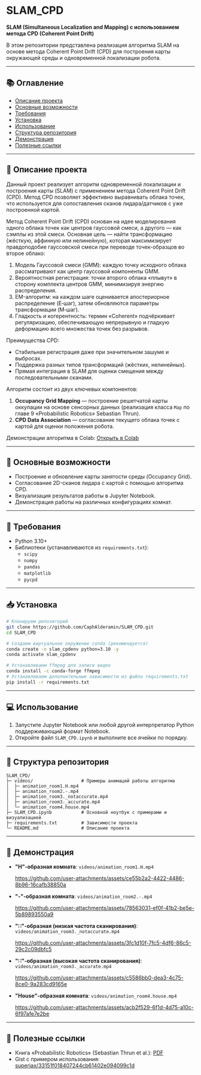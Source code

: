 # SLAM\_CPD

**SLAM (Simultaneous Localization and Mapping) с использованием метода CPD (Coherent Point Drift)**

В этом репозитории представлена реализация алгоритма SLAM на основе метода Coherent Point Drift (CPD) для построения карты окружающей среды и одновременной локализации робота.

---

## 📚 Оглавление

- [Описание проекта](#project)
- [Основные возможности](#opportunities)
- [Требования](#requirements)
- [Установка](#installation)
- [Использование](#using)
- [Структура репозитория](#structure)
- [Демонстрация](#demonstration)
- [Полезные ссылки](#links)
---

## 📖 Описание проекта <a name="project"></a>

Данный проект реализует алгоритм одновременной локализации и построения карты (SLAM) с применением метода Coherent Point Drift (CPD). Метод CPD позволяет эффективно выравнивать облака точек, что используется для сопоставления сканов лидара/датчиков с уже построенной картой.

Метод Coherent Point Drift (CPD) основан на идее моделирования одного облака точек как центров гауссовой смеси, а другого — как сэмплы из этой смеси. Основная цель — найти трансформацию (жёсткую, аффинную или нелинейную), которая максимизирует правдоподобие гауссовской смеси при переводе точек-образцов во второе облако:
1. Модель Гауссовой смеси (GMM): каждую точку исходного облака рассматривают как центр гауссовой компоненты GMM.
2. Вероятностная регистрация: точки второго облака «плывут» в сторону комплекта центров GMM, минимизируя энергию распределения.
3. EM-алгоритм: на каждом шаге оценивается апостериорное распределение (E‑шаг), затем обновляются параметры трансформации (M‑шаг).
4. Гладкость и когерентность: термин «Coherent» подчёркивает регуляризацию, обеспечивающую непрерывную и гладкую деформацию всего множества точек без разрывов.

Преимущества CPD:
- Стабильная регистрация даже при значительном зашуме и выбросах.
- Поддержка разных типов трансформаций (жёстких, нелинейных).
- Прямая интеграция в SLAM для оценки смещения между последовательными сканами.

Алгоритм состоит из двух ключевых компонентов:

1. **Occupancy Grid Mapping** — построение решетчатой карты оккупации на основе сенсорных данных (реализация класса `Map` по главе 9 «Probabilistic Robotics» Sebastian Thrun).
2. **CPD Data Association** — согласование текущего облака точек с картой для оценки положения робота.

Демонстрации алгоритма в Colab: [Открыть в Colab](https://colab.research.google.com/drive/1UhOAbh55-v8iiZLBuziz1ZeiCRnEZj2k?usp=sharing)

---

## 🚀 Основные возможности <a name="opportunities"></a>

- Построение и обновление карты занятости среды (Occupancy Grid).
- Согласование 2D-сканов лидара с картой с помощью алгоритма CPD.
- Визуализация результатов работы в Jupyter Notebook.
- Демонстрация работы на различных конфигурациях комнат.

---

## 🎯 Требования <a name="requirements"></a>

- Python 3.10+
- Библиотеки (устанавливаются из `requirements.txt`):
  - `scipy`
  - `numpy`
  - `pandas`
  - `matplotlib`
  - `pycpd`

---

## 📥 Установка <a name="installation"></a>

```bash
# Клонируем репозиторий
git clone https://github.com/CaphAlderamin/SLAM_CPD.git
cd SLAM_CPD

# Создаем виртуальное окружение conda (рекомендуется)
conda create -n slam_cpdenv python=3.10 -y
conda activate slam_cpdenv

# Устанавливаем ffmpeg для записи видео
conda install -c conda-forge ffmpeg
# Устанавливаем дополнительные зависимости из файла requirements.txt
pip install -r requirements.txt
```

---

## 💻 Использование <a name="using"></a>

1. Запустите Jupyter Notebook или любой другой интерпретатор Python поддерживающий формат Notebook.
2. Откройте файл `SLAM_CPD.ipynb` и выполните все ячейки по порядку.

---

## 📂 Структура репозитория <a name="structure"></a>

```
SLAM_CPD/
├─ videos/                  # Примеры анимаций работы алгоритма
│  ├─ animation_room1.H.mp4
│  ├─ animation_room2.-.mp4
│  ├─ animation_room3._notaccurate.mp4
│  ├─ animation_room3._accurate.mp4
│  └─ animation_room4.house.mp4
├─ SLAM_CPD.ipynb           # Основной ноутбук с примерами и визуализацией
├─ requirements.txt         # Зависимости проекта
└─ README.md                # Описание проекта
```

---

## 🎥 Демонстрация <a name="demonstration"></a>

- **"H"-образная комната**: `videos/animation_room1.H.mp4`

  https://github.com/user-attachments/assets/ce55b2a2-4422-4486-8b96-16cafb38850a

- **"-"-образная комната**: `videos/animation_room2.-.mp4`

  https://github.com/user-attachments/assets/78563031-ef0f-41b2-be5e-5b89893550a9

- **"∷"-образная (низкая частота сканирования)**: `videos/animation_room3._notaccurate.mp4`

  https://github.com/user-attachments/assets/3fc1d10f-7fc5-4df6-86c5-29c2c09dbfc5

- **"∷"-образная (высокая частота сканирования)**: `videos/animation_room3._accurate.mp4`

  https://github.com/user-attachments/assets/c5586bb0-dea3-4c75-8ce0-9a283cd9165e

- **"House"-образная комната**: `videos/animation_room4.house.mp4`

  https://github.com/user-attachments/assets/acb2f529-6f1d-4d75-a10c-6f97afe7e2be
  
---

## 🔗 Полезные ссылки <a name="links"></a>

- Книга «Probabilistic Robotics» (Sebastian Thrun et al.): [PDF](https://github.com/literator1996/veroyatnostnaya_robototehnica/blob/master/src/9/1-9-ready2final-inedit.pdf)
- Gist с примером использования: [superjax/33151f018407244cb61402e094099c1d](https://gist.github.com/superjax/33151f018407244cb61402e094099c1d)


